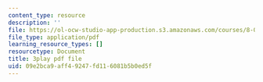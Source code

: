 ```yaml
---
content_type: resource
description: ''
file: https://ol-ocw-studio-app-production.s3.amazonaws.com/courses/8-01sc-classical-mechanics-fall-2016/09e2bca9aff49247fd116081b5b0ed5f_Lpd_TddOSZY.pdf
file_type: application/pdf
learning_resource_types: []
resourcetype: Document
title: 3play pdf file
uid: 09e2bca9-aff4-9247-fd11-6081b5b0ed5f
---
```

